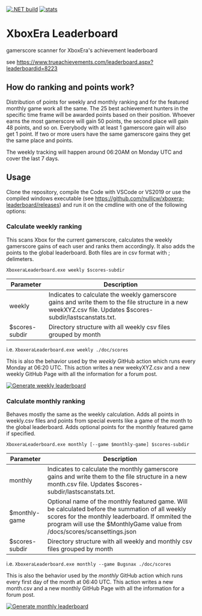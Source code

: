 [![.NET build](https://github.com/nullicw/xboxera-leaderboard/actions/workflows/dotnet-build.yml/badge.svg?branch=main)](https://github.com/nullicw/xboxera-leaderboard/actions/workflows/dotnet-build.yml) [![stats](https://img.shields.io/badge/stats-archived-brightgreen)](https://nullicw.github.io/xboxera-leaderboard/)

# XboxEra Leaderboard

gamerscore scanner for XboxEra's achievement leaderboard

see https://www.trueachievements.com/leaderboard.aspx?leaderboardid=8223

## How do ranking and points work?

Distribution of points for weekly and monthly ranking and for the featured monthly game work all the same. The 25 best achievement hunters in the specific time frame will be awarded points based on their position. Whoever earns the most gamerscore will gain 50 points, the second place will gain 48 points, and so on. Everybody with at least 1 gamerscore gain will also get 1 point. If two or more users have the same gamerscore gains they get the same place and points.

The weekly tracking will happen around 06:20AM on Monday UTC and cover the last 7 days.

## Usage

Clone the repository, compile the Code with VSCode or VS2019 or use the compiled windows executable (see https://github.com/nullicw/xboxera-leaderboard/releases) and run it on the cmdline with one of the following options:

### Calculate weekly ranking

This scans Xbox for the current gamerscore, calculates the weekly gamerscore gains of each user and ranks them accordingly. It also adds the points to the global leaderboard. Both files are in csv format with ; delimeters.

`XboxeraLeaderboard.exe weekly $scores-subdir`

|Parameter|Description|
|---------|-----------|
|weekly|Indicates to calculate the weekly gamerscore gains and write them to the file structure in a new weekXYZ.csv file. Updates $scores-subdir/lastscanstats.txt.|
|$scores-subdir|Directory structure with all weekly csv files grouped by month|

i.e. `XboxeraLeaderboard.exe weekly ./doc/scores`

This is also the behavior used by the *weekly* GitHub action which runs every Monday at 06:20 UTC. This action writes a new weekyXYZ.csv and a new weekly GitHub Page with all the information for a forum post.

[![Generate weekly leaderboard](https://github.com/nullicw/xboxera-leaderboard/actions/workflows/weekly.yml/badge.svg)](https://github.com/nullicw/xboxera-leaderboard/actions/workflows/weekly.yml)

### Calculate monthly ranking

Behaves mostly the same as the weekly calculation. Adds all points in weekly.csv files and points from special events like a game of the month to the global leaderboard. Adds optional points for the monthly featured game if specified. 

`XboxeraLeaderboard.exe monthly [--game $monthly-game] $scores-subdir`

|Parameter|Description|
|---------|-----------|
|monthly|Indicates to calculate the monthly gamerscore gains and write them to the file structure in a new month.csv file. Updates $scores-subdir/lastscanstats.txt.|
|$monthly-game|Optional name of the monthly featured game. Will be calculated before the summation of all weekly scores for the monthly leaderboard. If ommited the program will use the $MonthlyGame value from /docs/scores/scansettings.json |
|$scores-subdir|Directory structure with all weekly and monthly csv files grouped by month|

i.e. `XboxeraLeaderboard.exe monthly --game Bugsnax ./doc/scores`

This is also the behavior used by the *monthly* GitHub action which runs every first day of the month at 06:40 UTC. This action writes a new month.csv and a new monthly GitHub Page with all the information for a forum post.

[![Generate monthly leaderboard](https://github.com/nullicw/xboxera-leaderboard/actions/workflows/monthly.yml/badge.svg)](https://github.com/nullicw/xboxera-leaderboard/actions/workflows/monthly.yml)
